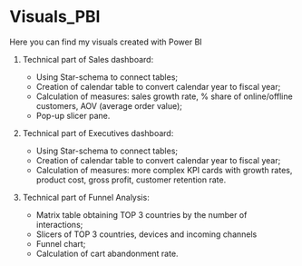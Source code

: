 # Visuals_PBI
Here you can find my visuals created with Power BI

1. Technical part of Sales dashboard:
   * Using Star-schema to connect tables;
   * Creation of calendar table to convert calendar year to fiscal year;
   * Calculation of measures: sales growth rate, % share of online/offline customers, AOV (average order value);
   * Pop-up slicer pane.
  
2. Technical part of Executives dashboard:
   * Using Star-schema to connect tables;
   * Creation of calendar table to convert calendar year to fiscal year;
   * Calculation of measures: more complex KPI cards with growth rates, product cost, gross profit, customer retention rate.
  
3. Technical part of Funnel Analysis:
   * Matrix table obtaining TOP 3 countries by the number of interactions;
   * Slicers of TOP 3 countries, devices and incoming channels
   * Funnel chart;
   * Calculation of cart abandonment rate.
